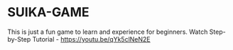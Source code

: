 # SUIKA-GAME
This is just a fun game to learn and experience for beginners. Watch Step-by-Step Tutorial - https://youtu.be/qYk5clNeN2E
